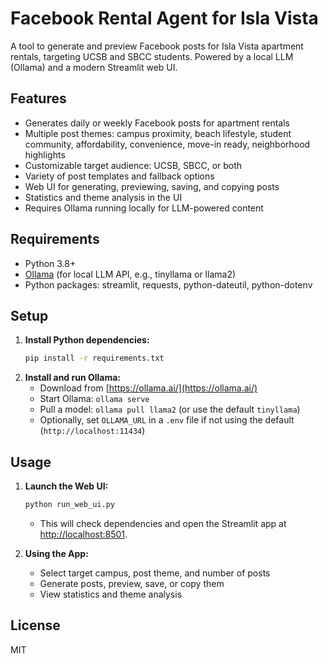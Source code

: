 # Facebook Rental Agent for Isla Vista

A tool to generate and preview Facebook posts for Isla Vista apartment rentals, targeting UCSB and SBCC students. Powered by a local LLM (Ollama) and a modern Streamlit web UI.

## Features
- Generates daily or weekly Facebook posts for apartment rentals
- Multiple post themes: campus proximity, beach lifestyle, student community, affordability, convenience, move-in ready, neighborhood highlights
- Customizable target audience: UCSB, SBCC, or both
- Variety of post templates and fallback options
- Web UI for generating, previewing, saving, and copying posts
- Statistics and theme analysis in the UI
- Requires Ollama running locally for LLM-powered content

## Requirements
- Python 3.8+
- [Ollama](https://ollama.ai/) (for local LLM API, e.g., tinyllama or llama2)
- Python packages: streamlit, requests, python-dateutil, python-dotenv

## Setup
1. **Install Python dependencies:**
   ```bash
   pip install -r requirements.txt
   ```
2. **Install and run Ollama:**
   - Download from [https://ollama.ai/](https://ollama.ai/)
   - Start Ollama: `ollama serve`
   - Pull a model: `ollama pull llama2` (or use the default `tinyllama`)
   - Optionally, set `OLLAMA_URL` in a `.env` file if not using the default (`http://localhost:11434`)

## Usage
1. **Launch the Web UI:**
   ```bash
   python run_web_ui.py
   ```
   - This will check dependencies and open the Streamlit app at [http://localhost:8501](http://localhost:8501).

2. **Using the App:**
   - Select target campus, post theme, and number of posts
   - Generate posts, preview, save, or copy them
   - View statistics and theme analysis

## License
MIT

